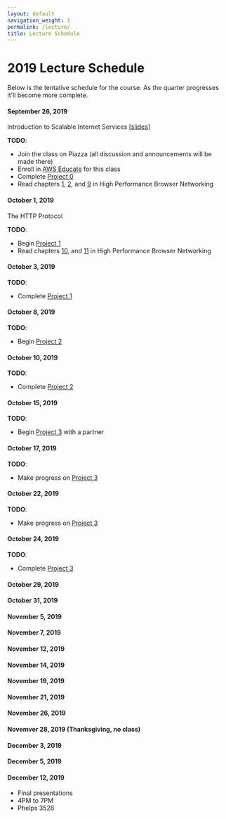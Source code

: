 ```yaml
---
layout: default
navigation_weight: 1
permalink: /lecture/
title: Lecture Schedule
---
```


# 2019 Lecture Schedule

Below is the tentative schedule for the course. As the quarter progresses it'll become more complete.

#### September 26, 2019

Introduction to Scalable Internet Services [[slides](/slides/2019/01_course_introduction/)]

**TODO**:

- Join the class on Piazza (all discussion and announcements will be made there)
- Enroll in [AWS Educate](https://www.awseducate.com/Registration?apptype=student&courseview=true#INFO-Student) for this class
- Complete [Project 0](project0)
- Read chapters [1](https://hpbn.co/primer-on-latency-and-bandwidth/),
  [2](https://hpbn.co/building-blocks-of-tcp/), and
  [9](https://hpbn.co/brief-history-of-http/) in High Performance Browser
  Networking

#### October 1, 2019

The HTTP Protocol

**TODO**:

- Begin [Project 1](project1)
- Read chapters [10](https://hpbn.co/primer-on-web-performance/), and
  [11](https://hpbn.co/http1x/) in High Performance Browser Networking

#### October 3, 2019

**TODO**:

- Complete [Project 1](project1)

#### October 8, 2019

**TODO**:

- Begin [Project 2](project2)

#### October 10, 2019

**TODO**:

- Complete [Project 2](project2)

#### October 15, 2019

**TODO**:

- Begin [Project 3](project3) with a partner

#### October 17, 2019

**TODO**:

- Make progress on [Project 3](project3)

#### October 22, 2019

**TODO**:

- Make progress on [Project 3](project3)

#### October 24, 2019

**TODO**:

- Complete [Project 3](project3)

#### October 29, 2019

#### October 31, 2019

#### November 5, 2019

#### November 7, 2019

#### November 12, 2019

#### November 14, 2019

#### November 19, 2019

#### November 21, 2019

#### November 26, 2019

#### Novemver 28, 2019 (Thanksgiving, no class)

#### December 3, 2019

#### December 5, 2019

#### December 12, 2019

- Final presentations
- 4PM to 7PM
- Phelps 3526
